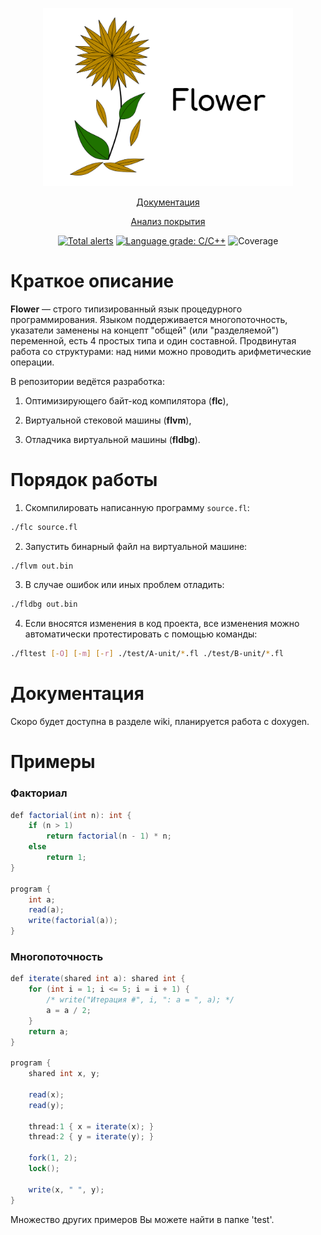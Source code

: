 <p align="center">
  <img src="https://raw.githubusercontent.com/ediah/flower/a526268661edea2aff21163bf82ed8be3bc5da22/flower.png" alt="Icon" width="400"/>
</p>

<p align="center">
  <a href="https://ediah.github.io/flower/doxygen/html/index.html">Документация</a>
</p>

<p align="center">
  <a href="https://ediah.github.io/flower/coverage/index.html">Анализ покрытия</a>
</p>

<p align="center">
  <a href="https://lgtm.com/projects/g/ediah/mlc/alerts/"><img src="https://img.shields.io/lgtm/alerts/github/ediah/mlc?style=for-the-badge" alt="Total alerts" /></a>
  <a href="https://lgtm.com/projects/g/ediah/mlc/context:cpp"><img src="https://img.shields.io/lgtm/grade/cpp/github/ediah/mlc?style=for-the-badge" alt="Language grade: C/C++" /></a>
  <img src="https://img.shields.io/badge/coverage-76.4%25-yellow?style=for-the-badge" alt="Coverage">
</p>

# Краткое описание
**Flower** — строго типизированный язык процедурного программирования. Языком поддерживается многопоточность, указатели заменены на концепт "общей" (или "разделяемой") переменной, есть 4 простых типа и один составной. Продвинутая работа со структурами: над ними можно проводить арифметические операции.

В репозитории ведётся разработка:

1. Оптимизирующего байт-код компилятора (**flc**),

2. Виртуальной стековой машины (**flvm**),

3. Отладчика виртуальной машины (**fldbg**).

# Порядок работы

1. Скомпилировать написанную программу `source.fl`:
```bash
./flc source.fl
```

2. Запустить бинарный файл на виртуальной машине:
```bash
./flvm out.bin
```

3. В случае ошибок или иных проблем отладить:
```bash
./fldbg out.bin
```

4. Если вносятся изменения в код проекта, все изменения можно автоматически протестировать с помощью команды:
```bash
./fltest [-O] [-m] [-r] ./test/A-unit/*.fl ./test/B-unit/*.fl
```
# Документация
Скоро будет доступна в разделе wiki, планируется работа с doxygen.

# Примеры

### Факториал

```c#
def factorial(int n): int {
    if (n > 1) 
        return factorial(n - 1) * n;
    else
        return 1;
}

program {
    int a;
    read(a);
    write(factorial(a));
}
```

### Многопоточность

```c#
def iterate(shared int a): shared int {
    for (int i = 1; i <= 5; i = i + 1) {
        /* write("Итерация #", i, ": a = ", a); */
        a = a / 2;
    }
    return a;
}

program {
    shared int x, y;
    
    read(x);
    read(y);

    thread:1 { x = iterate(x); }
    thread:2 { y = iterate(y); }

    fork(1, 2);
    lock();

    write(x, " ", y);
}
```

Множество других примеров Вы можете найти в папке 'test'.

